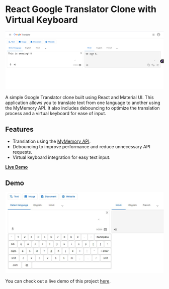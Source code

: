 # React Google Translator Clone with Virtual Keyboard

![Project Screenshot](assets/project.png)

A simple Google Translator clone built using React and Material UI. This application allows you to translate text from one language to another using the MyMemory API. It also includes debouncing to optimize the translation process and a virtual keyboard for ease of input.

## Features

- Translation using the [MyMemory API](https://api.mymemory.translated.net/get?q=Hello%20World!&langpair=en|it).
- Debouncing to improve performance and reduce unnecessary API requests.
- Virtual keyboard integration for easy text input.

**[Live Demo](https://google-translate-clone-beige.vercel.app/)**


## Demo

![Virtual Keyboard Screenshot](assets/keyboard.jpg)

You can check out a live demo of this project [here](#https://google-translate-clone-beige.vercel.app/).

